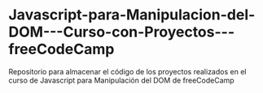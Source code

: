 # Javascript-para-Manipulacion-del-DOM---Curso-con-Proyectos---freeCodeCamp
Repositorio para almacenar el código de los proyectos realizados en el curso de Javascript para Manipulación del DOM de freeCodeCamp
